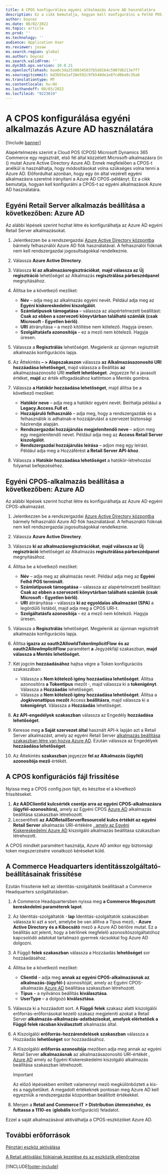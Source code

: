 ```yaml
---
title: A CPOS konfigurálása egyéni alkalmazás Azure AD használatára
description: Ez a cikk bemutatja, hogyan kell konfigurálni a Felhő POS (CPOS) alkalmazást az egyéni Azure Active Directory (Azure AD) alkalmazások használatára.
author: boycez
ms.date: 08/02/2022
ms.topic: article
ms.prod: ''
ms.technology: ''
audience: Application User
ms.reviewer: josaw
ms.search.region: global
ms.author: boycez
ms.search.validFrom: ''
ms.dyn365.ops.version: 10.0.21
ms.openlocfilehash: baa0c3da25308345037b5dd1b4c5907d6213e7f7
ms.sourcegitcommit: bd3b55e1af28e592c97b540de1e87cd8ba9c35a8
ms.translationtype: MT
ms.contentlocale: hu-HU
ms.lasthandoff: 08/03/2022
ms.locfileid: "9223819"
---
```

# <a name="configure-cpos-to-use-a-custom-azure-ad-app"></a>A CPOS konfigurálása egyéni alkalmazás Azure AD használatára

[!include [banner](includes/banner.md)]

Alapértelmezés szerint a Cloud POS (CPOS) Microsoft Dynamics 365 Commerce egy regisztrált, első fél által közzétett Microsoft-alkalmazásra (in () mutat Azure Active Directory Azure AD. Ennek megfelelően a CPOS-t anélkül is használhatja, hogy módosításokat volna szükséges volna tenni a Azure AD. Előfordulhat azonban, hogy egy ön által vezérelt egyéni alkalmazásra szeretné irányítani a Azure AD CPOS-példányt. Ez a cikk bemutatja, hogyan kell konfigurálni a CPOS-t az egyéni alkalmazások Azure AD használatára.

## <a name="set-up-a-custom-retail-server-app-in-azure-ad"></a>Egyéni Retail Server alkalmazás beállítása a következőben: Azure AD

Az alábbi lépések szerint hozhat létre és konfigurálhatja az Azure AD egyéni Retail Server alkalmazásokat.

1. Jelentkezzen be a rendszergazdai [Azure Active Directory központba](https://aad.portal.azure.com) bármely felhasználói Azure AD fiók használatával. A felhasználói fióknak nem kell rendszergazdai jogosultságokkal rendelkeznie.
1. Válassza **Azure Active Directory**.
1. Válassza **ki az alkalmazásregisztrációkat**, **majd válassza az Új regisztráció** lehetőséget az Alkalmazás **regisztrálása párbeszédpanel** megnyitásához.
1. Állítsa be a következő mezőket:

    - **Név** – adja meg az alkalmazás egyéni nevét. Például adja meg az **Egyéni kiskereskedelmi kiszolgálót**.
    - **Számlatípusok támogatása** – válassza az alapértelmezett beállítást: **Csak az ebben a szervezeti könyvtárban található számlák (csak Microsoft - Egyetlen bérlő)**.
    - **URI** átirányítása – a mező kitöltése nem kötelező. Hagyja üresen.
    - **Szolgáltatásfa azonosítója** – ez a mező nem kötelező. Hagyja üresen.
    
1. Válassza a **Regisztrálás** lehetőséget. Megjelenik az újonnan regisztrált alkalmazás konfigurációs lapja.
1. Az Áttekintés **– \> Alapszakaszon** válassza **az Alkalmazásazonosító URI hozzáadása lehetőséget,** majd válassza a Beállítás **az** alkalmazásazonosító URI **mellett lehetőséget**. Jegyezze fel a javasolt értéket, **majd** az érték elfogadásához kattintson a Mentés gombra. 
1. Válassza **a Hatókör hozzáadása lehetőséget**, majd állítsa be a következő mezőket:

    - **Hatókör neve** – adja meg a hatókör egyéni nevét. Beírhatja például a **Legacy.Access.Full et**.
    - **Hozzájáruló felhasználó** – adja meg, hogy a rendszergazdák és a felhasználók is adhatnak-e hozzájárulást a szervezet biztonsági házirendje alapján.
    - **Rendszergazdai hozzájárulás megjelenítendő neve** – adjon meg egy megjelenítendő nevet. Például adja meg az **Access Retail Server kiszolgálót**.
    - **Rendszergazdai hozzájárulás leírása** – adjon meg egy leírást. Például adja meg a Hozzáférést **a Retail Server API-khoz**.

1. Válassza a **Hatókör hozzáadása lehetőséget** a hatókör-létrehozási folyamat befejezéséhez.

## <a name="set-up-a-custom-cpos-app-in-azure-ad"></a>Egyéni CPOS-alkalmazás beállítása a következőben: Azure AD

Az alábbi lépések szerint hozhat létre és konfigurálhatja az Azure AD egyéni CPOS-alkalmazást.

1. Jelentkezzen be a rendszergazdai [Azure Active Directory központba](https://aad.portal.azure.com) bármely felhasználói Azure AD fiók használatával. A felhasználói fióknak nem kell rendszergazdai jogosultságokkal rendelkeznie.
1. Válassza **Azure Active Directory**.
1. Válassza **ki az alkalmazásregisztrációkat**, **majd válassza az Új regisztráció** lehetőséget az Alkalmazás **regisztrálása párbeszédpanel** megnyitásához.
1. Állítsa be a következő mezőket:

    - **Név** – adja meg az alkalmazás nevét. Például adja meg az **Egyéni Felhő POS terminált**.
    - **Számlatípusok támogatása** – válassza az alapértelmezett beállítást: **Csak az ebben a szervezeti könyvtárban található számlák (csak Microsoft - Egyetlen bérlő)**.
    - **URI** átirányítása – válassza **ki az egyoldalas alkalmazást (SPA)** a legördülő listából, majd adja meg a CPOS URI-t.
    - **Szolgáltatásfa azonosítója** – ez a mező nem kötelező. Hagyja üresen.

1. Válassza a **Regisztrálás** lehetőséget. Megjelenik az újonnan regisztrált alkalmazás konfigurációs lapja.
1. Állítsa **igazra** **az oauth2AllowIdTokenImplicitFlow** **és az oauth2AllowImplicitFlow** paramétert **a** Jegyzékfájl szakaszban, **majd válassza a Mentés lehetőséget.**
1. Két jogcím **hozzáadásához** hajtsa végre a Token konfigurációs szakaszában:

    - Válassza a **Nem kötelező igény hozzáadása lehetőséget**. Állítsa azonosítóra **a Tokentípus** mezőt **·**, majd válassza ki a **tokenigényt**. Válassza a **Hozzáadás** lehetőséget.
    - Válassza a **Nem kötelező igény hozzáadása lehetőséget**. Állítsa a **Jogkivonattípus mezőt** Access **beállításra**, majd válassza ki a **tokenigényt**. Válassza a **Hozzáadás** lehetőséget.

1. **Az API-engedélyek szakaszban** válassza az Engedély **hozzáadása lehetőséget**.
1. Keresse meg **a Saját szervezet által** használt API-k lapján azt a Retail Server alkalmazást, amely az egyéni Retail Server [alkalmazás beállítása szakaszban létre van hozva Azure AD](#set-up-a-custom-retail-server-app-in-azure-ad). Ezután válassza az Engedélyek **hozzáadása lehetőséget**.
1. Az Áttekintés **szakaszban** jegyezze **fel az Alkalmazás (ügyfél) azonosítója mező** értékét.

## <a name="update-the-cpos-configuration-file"></a>A CPOS konfigurációs fájl frissítése

Nyissa meg a CPOS config.json fájlt, és készítse el a következő frissítéseket.

1. **Az AADClientId** **kulcsérték cseréje arra az egyéni CPOS-alkalmazásra (ügyfél-azonosítóra),** amely az Egyéni CPOS [Azure AD](#set-up-a-custom-cpos-app-in-azure-ad) alkalmazás beállítása szakaszban létrehozott.
1. Lecserélheti **az AADRetailServerResourceId** **kulcs értékét az egyéni Retail Server** alkalmazás URI-értékére [, amely az Egyéni Kiskereskedelmi Azure AD](#set-up-a-custom-retail-server-app-in-azure-ad) kiszolgáló alkalmazás beállítása szakaszban létrehozott.

A CPOS mindkét paramétert használja, Azure AD amikor egy biztonsági token megszerzésére vonatkozó kéréseket küld.

## <a name="update-identity-providers-settings-in-commerce-headquarters"></a>A Commerce Headquarters identitásszolgáltató-beállításainak frissítése

Ezután frissítenie kell az identitás-szolgáltatók beállításait a Commerce Headquarters szolgáltatásban.

1. A Commerce Headquartersben nyissa meg **a Commerce Megosztott kereskedelmi paraméterek lapot**.
1. Az Identitás-szolgáltatók **·** **lap** Identitás-szolgáltatók szakaszában válassza ki azt a sort, amelybe be van állítva a Típus mező, **·** **Azure Active Directory** **és a Kibocsátó** mező a Azure AD bérlőre mutat. Ez a beállítás azt jelenti, hogy a bérlőnek megfelelő azonosítószolgáltatóhoz kapcsolódó adatokat tartalmazó gyermek rácsokkal fog Azure AD dolgozni.
1. A Függő **felek szakaszban** válassza a Hozzáadás **lehetőséget** sor hozzáadásához.
1. Állítsa be a következő mezőket:

    - **ClientId** – adja meg **annak az egyéni CPOS-alkalmazásnak az alkalmazás-(ügyfél-)** azonosítóját, amely az Egyéni CPOS-alkalmazás [Azure AD](#set-up-a-custom-cpos-app-in-azure-ad) beállítása szakaszban létrehozott.
    - **Típus** – a nyilvános beállítás **kiválasztása**.
    - **UserType** – a dolgozó **kiválasztása**.

1. Válassza ki a hozzáadott sort. A **Függő** **felek** szakasz alatti kiszolgálói erőforrás-erőforrásokat kezelő szakasz megjeleníti azokat a Retail Server **alkalmazás-alkalmazás-adatbázisokat, amelyek elérhetőek a Függő felek rácsban kiválasztott** alkalmazás által.
1. A Kiszolgálói **erőforrás-hozzárendelések szakaszban** válassza a Hozzáadás **lehetőséget** sor hozzáadásához.
1. A Kiszolgálói **erőforrás azonosítója** mezőben adja meg annak az egyéni Retail Server **alkalmazásnak** az alkalmazásazonosító URI-értékét [, Azure AD](#set-up-a-custom-retail-server-app-in-azure-ad) amely az Egyéni Kiskereskedelmi kiszolgáló alkalmazás beállítása szakaszban létrehozott.

    > [!IMPORTANT]
    > Az előző lépésekben említett valamennyi mező megkülönbözteti a kis- és a nagybetűket. A megadott értékeknek pontosan meg Azure AD kell egyezniük a rendszergazdai központban beállított értékekkel.

1. Menjen a **Retail and Commerce IT \> Distribution ütemezéshez**, **és futtassa a 1110-es** (**globális** konfiguráció) feladatot.

Ezzel a saját alkalmazásával aktiválhatja a CPOS-eszközöket Azure AD.

## <a name="additional-resources"></a>További erőforrások

[Pénztári eszköz aktiválása](dev-itpro/retail-device-activation.md)

[A Retail aktiválási fiókjainak kezelése és az eszközök ellenőrzése](set-up-activation-accounts-validate-devices-hq.md)

[!INCLUDE[footer-include](../includes/footer-banner.md)]
